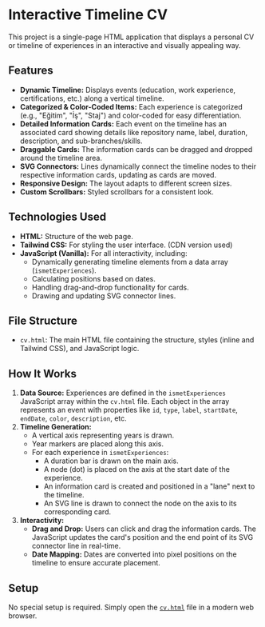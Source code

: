 # Interactive Timeline CV

This project is a single-page HTML application that displays a personal CV or timeline of experiences in an interactive and visually appealing way.

## Features

*   **Dynamic Timeline:** Displays events (education, work experience, certifications, etc.) along a vertical timeline.
*   **Categorized & Color-Coded Items:** Each experience is categorized (e.g., "Eğitim", "İş", "Staj") and color-coded for easy differentiation.
*   **Detailed Information Cards:** Each event on the timeline has an associated card showing details like repository name, label, duration, description, and sub-branches/skills.
*   **Draggable Cards:** The information cards can be dragged and dropped around the timeline area.
*   **SVG Connectors:** Lines dynamically connect the timeline nodes to their respective information cards, updating as cards are moved.
*   **Responsive Design:** The layout adapts to different screen sizes.
*   **Custom Scrollbars:** Styled scrollbars for a consistent look.

## Technologies Used

*   **HTML:** Structure of the web page.
*   **Tailwind CSS:** For styling the user interface. (CDN version used)
*   **JavaScript (Vanilla):** For all interactivity, including:
    *   Dynamically generating timeline elements from a data array (`ismetExperiences`).
    *   Calculating positions based on dates.
    *   Handling drag-and-drop functionality for cards.
    *   Drawing and updating SVG connector lines.

## File Structure

*   `cv.html`: The main HTML file containing the structure, styles (inline and Tailwind CSS), and JavaScript logic.

## How It Works

1.  **Data Source:** Experiences are defined in the `ismetExperiences` JavaScript array within the `cv.html` file. Each object in the array represents an event with properties like `id`, `type`, `label`, `startDate`, `endDate`, `color`, `description`, etc.
2.  **Timeline Generation:**
    *   A vertical axis representing years is drawn.
    *   Year markers are placed along this axis.
    *   For each experience in `ismetExperiences`:
        *   A duration bar is drawn on the main axis.
        *   A node (dot) is placed on the axis at the start date of the experience.
        *   An information card is created and positioned in a "lane" next to the timeline.
        *   An SVG line is drawn to connect the node on the axis to its corresponding card.
3.  **Interactivity:**
    *   **Drag and Drop:** Users can click and drag the information cards. The JavaScript updates the card's position and the end point of its SVG connector line in real-time.
    *   **Date Mapping:** Dates are converted into pixel positions on the timeline to ensure accurate placement.

## Setup

No special setup is required. Simply open the [`cv.html`](cv.html) file in a modern web browser.

